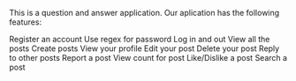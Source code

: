 This is a question and answer application. Our aplication has the following features:

Register an account
Use regex for password
Log in and out
View all the posts
Create posts
View your profile
Edit your post
Delete your post
Reply to other posts
Report a post
View count for post
Like/Dislike a post
Search a post
